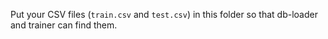 Put your CSV files (`train.csv` and `test.csv`) in this folder so that db-loader and trainer can find them.

